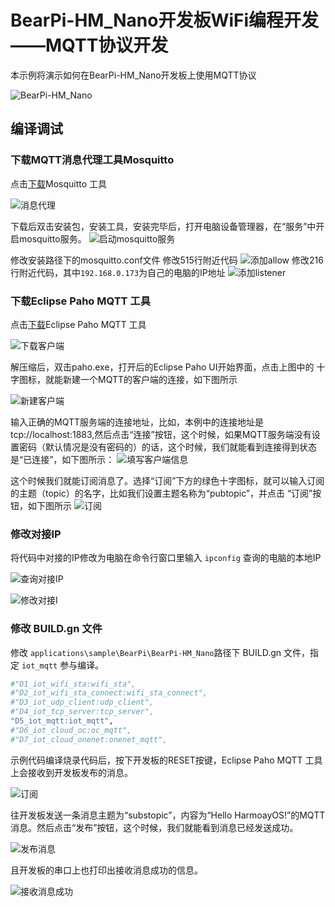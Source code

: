 # BearPi-HM_Nano开发板WiFi编程开发——MQTT协议开发
本示例将演示如何在BearPi-HM_Nano开发板上使用MQTT协议

![BearPi-HM_Nano](/applications/BearPi/BearPi-HM_Nano/docs/figures/00_public/BearPi-HM_Nano.png)


## 编译调试

### 下载MQTT消息代理工具Mosquitto

点击[下载](https://mosquitto.org/download/)Mosquitto 工具

![](/applications/BearPi/BearPi-HM_Nano/docs/figures/D5_iot_mqtt/消息代理.png "消息代理")

下载后双击安装包，安装工具，安装完毕后，打开电脑设备管理器，在“服务”中开启mosquitto服务。
![](/applications/BearPi/BearPi-HM_Nano/docs/figures/D5_iot_mqtt/启动mosquitto服务.png "启动mosquitto服务")

修改安装路径下的mosquitto.conf文件
修改515行附近代码
![](/applications/BearPi/BearPi-HM_Nano/docs/figures/D5_iot_mqtt/添加allow.png "添加allow")
修改216行附近代码，其中`192.168.0.173`为自己的电脑的IP地址
![](/applications/BearPi/BearPi-HM_Nano/docs/figures/D5_iot_mqtt/添加listener.png "添加listener")

### 下载Eclipse Paho MQTT 工具
点击[下载](https://repo.eclipse.org/content/repositories/paho-releases/org/eclipse/paho/org.eclipse.paho.ui.app/1.1.1/)Eclipse Paho MQTT 工具


![](/applications/BearPi/BearPi-HM_Nano/docs/figures/D5_iot_mqtt/下载客户端.png "下载客户端")

解压缩后，双击paho.exe，打开后的Eclipse Paho UI开始界面，点击上图中的 十字图标，就能新建一个MQTT的客户端的连接，如下图所示

![](/applications/BearPi/BearPi-HM_Nano/docs/figures/D5_iot_mqtt/新建客户端.png "新建客户端")

输入正确的MQTT服务端的连接地址，比如，本例中的连接地址是tcp://localhost:1883,然后点击“连接”按钮，这个时候，如果MQTT服务端没有设置密码（默认情况是没有密码的）的话，这个时候，我们就能看到连接得到状态是“已连接”，如下图所示：
![](/applications/BearPi/BearPi-HM_Nano/docs/figures/D5_iot_mqtt/填写客户端信息.png "填写客户端信息")


这个时候我们就能订阅消息了。选择“订阅”下方的绿色十字图标，就可以输入订阅的主题（topic）的名字，比如我们设置主题名称为“pubtopic”，并点击 “订阅”按钮，如下图所示
![](/applications/BearPi/BearPi-HM_Nano/docs/figures/D5_iot_mqtt/订阅.png "订阅")

### 修改对接IP
将代码中对接的IP修改为电脑在命令行窗口里输入 `ipconfig` 查询的电脑的本地IP

![](/applications/BearPi/BearPi-HM_Nano/docs/figures/D5_iot_mqtt/查询对接IP.png "查询对接IP")

![](/applications/BearPi/BearPi-HM_Nano/docs/figures/D5_iot_mqtt/修改对接IP.png "修改对接I")



### 修改 BUILD.gn 文件

修改 `applications\sample\BearPi\BearPi-HM_Nano`路径下 BUILD.gn 文件，指定 `iot_mqtt` 参与编译。

```r
#"D1_iot_wifi_sta:wifi_sta",
#"D2_iot_wifi_sta_connect:wifi_sta_connect",       
#"D3_iot_udp_client:udp_client",
#"D4_iot_tcp_server:tcp_server",
"D5_iot_mqtt:iot_mqtt",        
#"D6_iot_cloud_oc:oc_mqtt",
#"D7_iot_cloud_onenet:onenet_mqtt",
```

示例代码编译烧录代码后，按下开发板的RESET按键，Eclipse Paho MQTT 工具上会接收到开发板发布的消息。

![](/applications/BearPi/BearPi-HM_Nano/docs/figures/D5_iot_mqtt/接收消息.png "订阅")


往开发板发送一条消息主题为“substopic”，内容为“Hello HarmoayOS!”的MQTT消息。然后点击“发布”按钮，这个时候，我们就能看到消息已经发送成功。

![](/applications/BearPi/BearPi-HM_Nano/docs/figures/D5_iot_mqtt/发布消息.png "发布消息")

且开发板的串口上也打印出接收消息成功的信息。

![](/applications/BearPi/BearPi-HM_Nano/docs/figures/D5_iot_mqtt/接收消息成功.png "接收消息成功")

